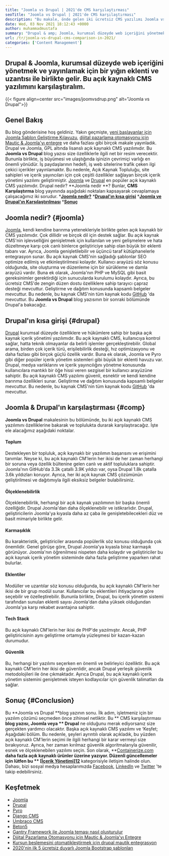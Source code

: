```yaml
---
title: "Joomla vs Drupal | 2021'de CMS karşılaştırması" 
seoTitle: "Joomla vs Drupal | 2021'de CMS karşılaştırması" 
description: "Bu makale, önde gelen iki ücretsiz CMS yazılımı Joomla vs Drupal'ın karşılaştırılması ile ilgilidir. Her iki yazılım da kendi kendine barındırılır ve çok çeşitli eklentilerle birlikte gelir." 
date: Wed, 03 Nov 2021 18:12:43 +0000
author: muhammadmustafa
summary: "Drupal & amp; Joomla, kurumsal düzeyde web içeriğini yönetmek ve yayınlamak için bir yığın eklenti ve uzantısı ile birlikte gelir. Bu açık kaynaklı CMS yazılımını karşılaştıralım." 
url: /tr/joomla-vs-drupal-cms-comparison-in-2021/
categories: ['Content Management']
---
```


## Drupal & Joomla, kurumsal düzeyde web içeriğini yönetmek ve yayınlamak için bir yığın eklenti ve uzantısı ile birlikte gelir. Bu açık kaynaklı CMS yazılımını karşılaştıralım.

{{< figure align=center src="images/joomvsdrup.png" alt="Joomla vs Drupal">}}


## **Genel Bakış** 
Bu blog gönderisine hoş geldiniz. Yakın geçmişte, [yeni başlayanlar için Joomla Şablon Geliştirme Kılavuzu][1], [dijital pazarlama otomasyonu için Mautic & Joomla'yı entegre][2] ve daha fazlası gibi birçok makale yayınladık. Drupal ve Joomla, GPL altında lisanslı açık kaynaklı CMS yazılımıdır. Bu **Joomla vs Drupal**  blog yazısı size özelliklerle ilgili net bir resim verecektir. Bununla birlikte, iş büyümesi ve ulaştığında işinizin çevrimiçi varlığı en önemli yönüdür. İş paydaşlarının hedefi, iş web sitelerine trafik çeken ilgi çekici içerikler yayınlamaktır.
Bu nedenle, Açık Kaynak Topluluğu, site sahipleri ve içerik yayıncıları için çok çeşitli özellikler sağlayan birçok içerik yönetimi yazılımı geliştirmiştir. [Joomla][3] ve [Drupal][4] en popüler açık kaynaklı CMS yazılımıdır. Drupal nedir? **Joomla nedir **? Bunlar,  **CMS Karşılaştırma**   blog yayınında aşağıdaki noktaları kapsayarak cevaplamaya çalışacağımız iki sorudur.
  ***[Joomla nedir?][5]** 
  ***[Drupal'ın kısa girişi][6]** 
  ***[Joomla ve Drupal'ın Karşılaştırılması][7]** 
  ***[Sonuç][8]** 

## Joomla nedir?   {#joomla}
[Joomla][3], kendi kendine barınma yetenekleriyle birlikte gelen açık kaynaklı bir CMS yazılımıdır. Çok dillidir ve birçok dil için destek sağlar. Bu açık kaynak CMS'nin işlevselliğini genişletmek için kullanılan ve yeni gelişmelere ve hata düzeltmeye karşı çok canlı binlerce geliştiriciye sahip olan büyük bir eklenti tabanı var. Ayrıca, Joomla genişletilebilir ve üçüncü taraf kütüphanelerle entegrasyon sunar. Bu açık kaynak CMS'nin sağladığı şablonlar SEO optimize edilmiş ve etkinleştirilmesi kolaydır. Kullanıcı arayüzü söz konusu olduğunda, site oluşturma ve düzenleme için bir sürükleme ve damla arayüzü vardır.
Buna ek olarak, Joomla'nın PHP ve MySQL gibi basit gereksinimler gerektirdiği için sunucularda kurulumu kolaydır. Ayrıca, bu ücretsiz CMS'de zengin düzen dostu özelliklere sahip tarayıcı çapraz desteği mevcuttur. Geliştirme ve dağıtım konusunda kapsamlı belgeler mevcuttur. Bu nedenle, bu kaynak CMS'nin tüm kaynak kodu [GitHub][9] 'da mevcuttur. Bu **Joomla vs Drupal**  blog yazısının bir sonraki bölümünde Drupal'a bakacağız.

## Drupal'ın kısa girişi   {#drupal}
[Drupal][4] kurumsal düzeyde özelliklere ve hükümlere sahip bir başka açık kaynak içerik yönetimi yazılımıdır. Bu açık kaynaklı CMS, kullanıcıya kontrol sağlar, hatta teknik olmayanlar da belirli işlemler gerçekleştirebilir. Global arama, birden çok içerik türü, erişilebilirlik desteği, hız optimizasyonu ve daha fazlası gibi birçok güçlü özellik vardır. Buna ek olarak, Joomla ve Pyro gibi diğer popüler içerik yönetim sistemleri gibi büyük bir eklenti havuzu var. Drupal, medya varlıklarını ve içerik yayıncılığını yönetme konusunda kullanıcılara mantıklı bir öğe hissi veren sezgisel bir kullanıcı arayüzüne sahiptir.
Bu açık kaynaklı CMS yazılımı güvenli, esnektir ve kendi kendine barınma özellikleri sunar. Geliştirme ve dağıtım konusunda kapsamlı belgeler mevcuttur. Bu nedenle, bu kaynak CMS'nin tüm kaynak kodu [GitHub][10] 'da mevcuttur.

## Joomla & Drupal'ın karşılaştırması   {#comp}
**Joomla vs Drupal**  makalesinin bu bölümünde, bu iki açık kaynaklı CMS yazılımını özelliklerine bakarak ve toplulukta durarak karşılaştıracağız. İşte ele alacağımız aşağıdaki noktalar.

#### Toplum
Destekleyen bir topluluk, açık kaynaklı bir yazılımın başarısını ve erişimini tanımlar. Neyse ki, bu açık kaynaklı CM'lerin her ikisi de her zaman herhangi bir soruna veya özellik bültenine gelen canlı ve aktif topluluklara sahiptir. Joomla'nın GitHub'da 3.3k çatallı 3.9K yıldızı var, oysa Drupal 1.8k çatalla 3.6k yıldızları koruyor. Ayrıca, her iki açık kaynak CMS çözümünün geliştirilmesi ve dağıtımıyla ilgili eksiksiz belgeler bulabilirsiniz.

#### Ölçeklenebilirlik
Ölçeklenebilirlik, herhangi bir açık kaynak yazılımının bir başka önemli özelliğidir. Drupal Joomla'dan daha ölçeklenebilir ve istikrarlıdır. Drupal, geliştiricilerin Joomla'ya kıyasla daha az çaba ile genişletebilecekleri düz ve basit mimariyle birlikte gelir.

#### Karmaşıklık
Bu karakteristik, geliştiriciler arasında popülerlik söz konusu olduğunda çok önemlidir. Genel görüşe göre, Drupal Joomla'ya kıyasla biraz karmaşık görünüyor. Joomla'nın öğrenilmesi nispeten daha kolaydır ve geliştiriciler bu açık kaynak içerik yönetim sisteminde daha fazla geliştirme yaparken rahat bulurlar.

#### Eklentiler
Modüller ve uzantılar söz konusu olduğunda, bu açık kaynaklı CM'lerin her ikisi de bir grup modül sunar. Kullanıcılar bu eklentileri ihtiyaçlarına göre seçebilir ve özelleştirebilir. Bununla birlikte, Drupal, bu içerik yönetim sistemi tarafından sunulan eklenti sayısı Joomla'dan daha yüksek olduğundan Joomla'ya karşı rekabet avantajına sahiptir.

#### Tech Stack
Bu açık kaynaklı CM'lerin her ikisi de PHP'de yazılmıştır. Ancak, PHP geliştiricisinin aynı geliştirme ortamıyla yüzleşmesi bir kazan-kazan durumudur.

#### Güvenlik
Bu, herhangi bir yazılımı seçerken en önemli ve belirleyici özelliktir. Bu açık kaynaklı CM'lerin her ikisi de güvenlidir, ancak Drupal yerleşik güvenlik metodolojileri ile öne çıkmaktadır. Ayrıca Drupal, bu açık kaynaklı içerik yönetim sistemini genişletmek isteyen kodlayıcılar için güvenlik talimatları da sağlar.

## Sonuç   {#Conclusion}
Bu **Joomla vs Drupal  **blog yazının sonu. İlk adım, işletmeniz için bir yazılım çözümü seçmeden önce zihinsel netliktir. Bu **  CMS karşılaştırması  **blog yazısı, Joomla veya **  Drupal**  ne olduğunu merak ediyorsanız size gerçekten yardımcı olacaktır. Başka açık kaynaklı CMS yazılımı ve ‘Keşfet; Aşağıdaki bölüm. Bu nedenle, şeyleri ayrıntılı olarak açıkladık, bu yüzden açık kaynaklı CM'lerin seçimi ile ilgili herhangi bir karar vermeyi size bırakıyoruz. Ayrıca, her zaman kırılmaz güvenlik algoritmalarıyla güvenilir, esnek ve ölçeklenebilen yazılımı seçin.
Son olarak, **[Containerize.com][11]  **daha fazla açık kaynaklı ürünler üzerine yazıyor. Düzenli güncellemeler için lütfen bu **  [[İçerik Yönetimi][12]][12]**  kategorisiyle iletişim halinde olun. Dahası, bizi sosyal medya hesaplarımızda [Facebook][13], [LinkedIn][14] ve [Twitter][15] 'te takip edebilirsiniz.

## Keşfetmek
  * [Joomla][3]
  * [Drupal][4]
  * [Pyro][16]
  * [Django CMS][17]
  * [Umbraco CMS][18]
  * [Beton5][19]
  * [Gantry Framework ile Joomla teması nasıl oluşturulur][20]
  * [Dijital Pazarlama Otomasyonu için Mautic & Joomla'yı Entegre][2]
  * [Kurşun beslemesini otomatikleştirmek için drupal mautik entegrasyon][21]
  * [2020'nin ilk 5 ücretsiz duyarlı Joomla Bootstrap şablonları][22]

  
[1]: https://blog.containerize.com/content-management/responsive-joomla-templates-tutorial/
[2]: https://blog.containerize.com/content-management/integrate-mautic-with-joomla-for-marketing-automation/
[3]: https://products.containerize.com/content-management/joomla
[4]: https://products.containerize.com/content-management/drupal
[5]: #joomla
[6]: #drupal
[7]: #comp
[8]: #Conclusion
[9]: https://github.com/joomla/joomla-cms
[10]: https://github.com/drupal/drupal
[11]: https://www.containerize.com/
[12]: https://products.containerize.com/content-management/
[13]: https://web.facebook.com/containerize
[14]: https://www.linkedin.com/company/containerize/
[15]: https://twitter.com/containerize_co
[16]: https://products.containerize.com/content-management/pyro
[17]: https://products.containerize.com/content-management/django
[18]: https://products.containerize.com/content-management/umbraco
[19]: https://products.containerize.com/content-management/concrete5
[20]: https://blog.containerize.com/content-management/how-to-create-joomla-theme-joomla-gantry-framework/
[21]: https://blog.containerize.com/content-management/drupal-tutorial-automate-lead-growth-with-drupal-mautic/
[22]: https://blog.containerize.com/content-management/top-5-best-free-responsive-joomla-templates-of-2020/
